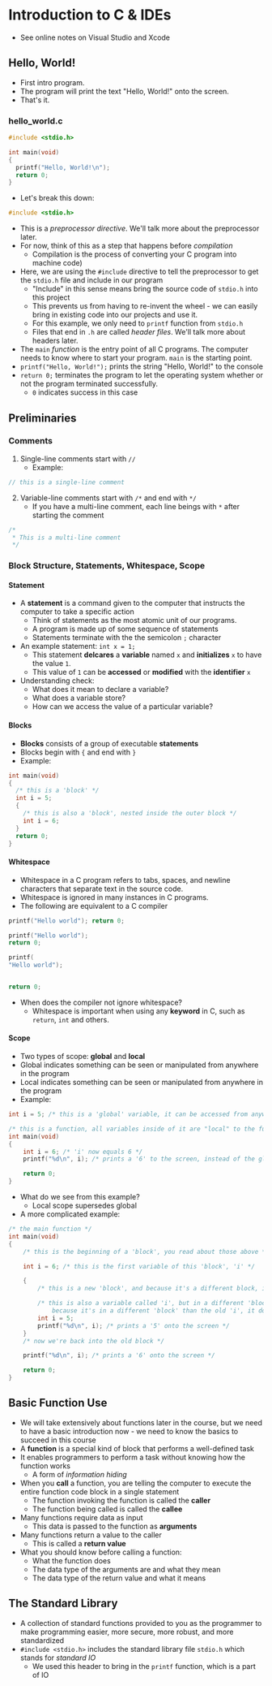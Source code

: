 # Introduction to C & IDEs

* See online notes on Visual Studio and Xcode

## Hello, World!

* First intro program.
* The program will print the text "Hello, World!" onto the screen.
* That's it.

### hello_world.c

```c
#include <stdio.h>

int main(void)
{
  printf("Hello, World!\n");
  return 0;
}
```

* Let's break this down:

```c
#include <stdio.h>
```

* This is a _preprocessor directive_. We'll talk more about the preprocessor later.
* For now, think of this as a step that happens before _compilation_
  * Compilation is the process of converting your C program into machine code)
* Here, we are using the `#include` directive to tell the preprocessor to get the `stdio.h` file and include in our program
  * "Include" in this sense means bring the source code of `stdio.h` into this project
  * This prevents us from having to re-invent the wheel - we can easily bring in existing code into our projects and use it.
  * For this example, we only need to `printf` function from `stdio.h`
  * Files that end in `.h` are called _header files_. We'll talk more about headers later.
* The `main` _function_ is the entry point of all C programs. The computer needs to know where to start your program. `main` is the starting point.
* `printf("Hello, World!");` prints the string "Hello, World!" to the console
* `return 0;` terminates the program to let the operating system whether or not the program terminated successfully.
  * `0` indicates success in this case

## Preliminaries

### Comments

1. Single-line comments start with `//`
    * Example:

```c
// this is a single-line comment
```

2. Variable-line comments start with `/*` and end with `*/`
    * If you have a multi-line comment, each line beings with `*` after starting the comment

```c
/*
 * This is a multi-line comment
 */
```

### Block Structure, Statements, Whitespace, Scope

#### Statement

* A **statement** is a command given to the computer that instructs the computer to take a specific action
  * Think of statements as the most atomic unit of our programs.
  * A program is made up of some sequence of statements
  * Statements terminate with the the semicolon `;` character
* An example statement: `int x = 1;`
  * This statement **delcares** a **variable** named `x` and **initializes** `x` to have the value `1`.
  * This value of `1` can be **accessed** or **modified** with the **identifier** `x`
* Understanding check:
  * What does it mean to declare a variable?
  * What does a variable store?
  * How can we access the value of a particular variable?

#### Blocks

* **Blocks** consists of a group of executable **statements**
* Blocks begin with `{` and end with `}`
* Example:

```c
int main(void)
{
  /* this is a 'block' */
  int i = 5;
  {
    /* this is also a 'block', nested inside the outer block */
    int i = 6;
  }
  return 0;
}
```

#### Whitespace

* Whitespace in a C program refers to tabs, spaces, and newline characters that separate text in the source code.
* Whitespace is ignored in many instances in C programs.
* The following are equivalent to a C compiler

```c
printf("Hello world"); return 0;
```

```c
printf("Hello world");
return 0;
```

```c
printf(
"Hello world");


return 0;
```

* When does the compiler not ignore whitespace?
  * Whitespace is important when using any **keyword** in C, such as `return`, `int` and others.

#### Scope

* Two types of scope: **global** and **local**
* Global indicates something can be seen or manipulated from anywhere in the program
* Local indicates something can be seen or manipulated from anywhere in the program
* Example:

```c
int i = 5; /* this is a 'global' variable, it can be accessed from anywhere in the program */

/* this is a function, all variables inside of it are "local" to the function. */
int main(void)
{
    int i = 6; /* 'i' now equals 6 */
    printf("%d\n", i); /* prints a '6' to the screen, instead of the global variable of 'i', which is 5 */

    return 0;
}
```

* What do we see from this example?
  * Local scope supersedes global
* A more complicated example:

```c
/* the main function */
int main(void)
{
    /* this is the beginning of a 'block', you read about those above */

    int i = 6; /* this is the first variable of this 'block', 'i' */

    {
        /* this is a new 'block', and because it's a different block, it has its own scope */

        /* this is also a variable called 'i', but in a different 'block',
            because it's in a different 'block' than the old 'i', it doesn't affect the old one! */
        int i = 5;
        printf("%d\n", i); /* prints a '5' onto the screen */
    }
    /* now we're back into the old block */

    printf("%d\n", i); /* prints a '6' onto the screen */

    return 0;
}
```

## Basic Function Use

* We will take extensively about functions later in the course, but we need to have a basic introduction now - we need to know the basics to succeed in this course
* A **function** is a special kind of block that performs a well-defined task
* It enables programmers to perform a task without knowing how the function works
  * A form of _information hiding_
* When you **call** a function, you are telling the computer to execute the entire function code block in a single statement
  * The function invoking the function is called the **caller**
  * The function being called is called the **callee**
* Many functions require data as input
  * This data is passed to the function as **arguments**
* Many functions return a value to the caller
  * This is called a **return value**
* What you should know before calling a function:
  * What the function does
  * The data type of the arguments are and what they mean
  * The data type of the return value and what it means

## The Standard Library

* A collection of standard functions provided to you as the programmer to make programming easier, more secure, more robust, and more standardized
* `#include <stdio.h>` includes the standard library file `stdio.h` which stands for _standard IO_
  * We used this header to bring in the `printf` function, which is a part of IO
